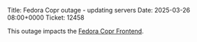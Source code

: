 Title: Fedora Copr outage - updating servers
Date: 2025-03-26 08:00+0000
Ticket: 12458

This outage impacts the [Fedora Copr Frontend](https://copr.fedorainfracloud.org).
